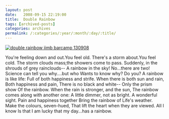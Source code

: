 ```yaml
---
layout: post
date:	2008-09-15 22:19:00
title:  Double Rainbow
tags: [archived-posts]
categories: archives
permalink: /:categories/:year/:month/:day/:title/
---
```

<a href="http://s297.photobucket.com/albums/mm205/depontis/?action=view&current=IMG_6759.jpg" target="_blank"><img src="http://i297.photobucket.com/albums/mm205/depontis/IMG_6759.jpg" border="0" alt="double rainbow iimb barcamp 130908"></a>



You're feeling down and out.You feel old.
There's a storm about.You feel cold.
The storm clouds mass;the showers come to pass.
Suddenly, in the shrouds of grey rainclouds--
A rainbow in the sky! No...there are two!
Science can tell you why....but who
Wants to know why? Do you?
A rainbow is like life:
Full of both happiness and strife.
When there is  both sun and rain,
Both happiness and pain,
There is no black and white--
Only the prism show
Of the rainbow.
When the rain is stronger, and the sun,
The rainbow comes along with another one:
A little dimmer, not as bright.
A wonderful sight.
Pain and happiness together
Bring the rainbow of Life's weather.
Make the colours, seven-hued,
That lift the heart when they are viewed.
All I know
Is that I am lucky that my day...has  a rainbow.
